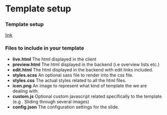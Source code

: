 Template setup
=============

### Template setup
[link](IK3-templates.pdf)


### Files to include in your template
* **live.html**
  The html displayed in the client
* **preview.html**  The html displayed in the backend (i.e overview lists etc.)
* **edit.html**  The html displayed in the backend with edit links included.
* **styles.scss**  An optional sass file to render into the css file.
* **styles.css**  The actual styles related to all the html files.
* **icon.png**  An image to represent what kind of template the we are dealing with.
* **custom.js**  Optional custom javascript related specifically to the template (e.g . Sliding through several images)
* **config.json**  The configuration settings for the slide.